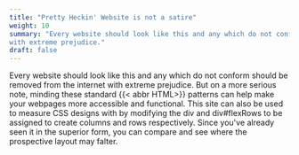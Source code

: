 ```yaml
---
title: "Pretty Heckin' Website is not a satire"
weight: 10
summary: "Every website should look like this and any which do not conform should be removed from the internet
with extreme prejudice."
draft: false
---
```


Every website should look like this and any which do not conform should be removed from the internet
with extreme prejudice. But on a more serious note, minding these standard {{< abbr HTML>}} patterns can
help make your webpages more accessible and functional. This site can also be used to measure CSS designs
with by modifying the div and div#flexRows to be assigned to create columns and rows respectively. Since
you've already seen it in the superior form, you can compare and see where the prospective layout may falter.
